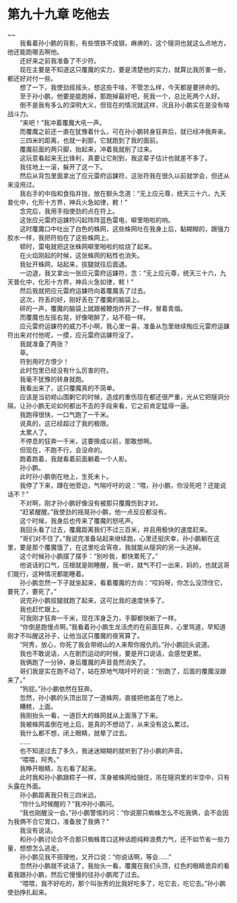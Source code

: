 # 第九十九章 吃他去

~~
            <br>　　我看着孙小鹏的背影，有些恨铁不成钢，麻痹的，这个隧洞也就这么点地方，他还能跑哪去啊他。<br>　　还好来之前我准备了不少符。<br>　　现在主要是不知道这只覆魔的实力，要是清楚他的实力，就算比我厉害一些，都还好对付一些。<br>　　想了一下，我使劲摇摇头，想这些干啥，不管怎么样，今天都是要拼命的。<br>　　至于孙小鹏，他要是能跑掉，那跑掉最好吧，死我一个，总比死两个人好。<br>　　倒不是我有多么的深明大义，但现在的情况就这样，况且孙小鹏实在是没有啥战斗力。<br>　　“来吧！”我冲着覆魔大吼一声。<br>　　而覆魔之前还一直在犹豫着什么，可在孙小鹏转身狂奔后，就已经冲我奔来。<br>　　三四米的距离，也就一刹那，它就跑到了我的面前。<br>　　覆魔前面的两只脚，抬起来，冲着我就削了过来。<br>　　这玩意看起来无比锋利，真要让它削到，我这辈子估计也就差不多了。<br>　　我往地上一滚，躲开了这一下。<br>　　然后从背包里面拿出了应元雷府运鋉符，这张符我在很久以前就学会，但还从来没用过。<br>　　我右手的中指和食指并拢，放在额头念道：“无上应元尊，统天三十六，九天普化中，化形十方界，神兵火急如律，敕！”<br>　　念完后，我用手指使劲的点在符上。<br>　　这张应元雷府运鋉符闪起阵阵蓝色雷电，噼里啪啦的响。<br>　　这时覆魔口中吐出了白色的蛛网，这些蛛网吐在我身上后，黏糊糊的，跟强力胶水一样，我把符拍在了这些蛛网上。<br>　　顿时，雷电就把这张蛛网噼里啪啦的给烧了起来。<br>　　在火焰刚起的时候，这张蛛网的粘性也消失。<br>　　我扯开蛛网，站起来，拔腿就往后面退。<br>　　一边退，我又拿出一张应元雷府运鋉符，念：“无上应元尊，统天三十六，九天普化中，化形十方界，神兵火急如律，敕！”<br>　　然后我就把应元雷府运鋉符向着覆魔丢了过去。<br>　　这次，符丢的好，刚好丢在了覆魔的脑袋上。<br>　　砰的一声，覆魔的脑袋上就跟被鞭炮炸开了一样，冒着青烟。<br>　　而覆魔也左摇右晃，好像喝醉了，站不稳一样。<br>　　应元雷府运鋉符的威力不小啊，我心里一喜，准备从包里继续掏应元雷府运鋉符出来对付他呢，一摸，应元雷府运鋉符没了。<br>　　我就准备了两张？<br>　　草。<br>　　符到用时方恨少！<br>　　此时包里已经没有什么厉害的符。<br>　　我毫不犹豫的转身就跑。<br>　　我看出来了，这只覆魔真的不简单。<br>　　应该是当初崂山围剿它的时候，造成的重伤现在都还很严重，光从它把隧洞分隔，让孙小鹏无论如何都出不去的手段来看，它之前肯定猛得一逼。<br>　　我跑得很快，一口气跑了一千米。<br>　　说真的，这已经超过了我的极限。<br>　　太累人了。<br>　　不停息的狂奔一千米，这要换成以前，那敢想啊。<br>　　但现在，不跑不行，会没命的。<br>　　跑着跑着，我就看着前面躺着一个人影。<br>　　孙小鹏。<br>　　此时孙小鹏倒在地上，生死未卜。<br>　　我停了下来，蹲在他旁边，气喘吁吁的说：“喂，孙小鹏，你没死吧？还能说话不？”<br>　　不对啊，刚才孙小鹏好像没有被那只覆魔伤到才对。<br>　　“赶紧醒醒。”我使劲的摇晃孙小鹏，他一点反应都没有。<br>　　这个时候，我身后也传来了覆魔的怒吼声。<br>　　我回头看了过去，覆魔距离我们不过三百米，并且用极快的速度赶来。<br>　　“哥们对不住了。”我说完准备站起来继续跑，心里还挺庆幸，孙小鹏躺在这里，要是那个覆魔饿了，在这里吃会宵夜，我就能从隧洞的另一头逃掉。<br>　　这个时候孙小鹏摆了摆手：“别吵我，都快累死了。”<br>　　他说话的口气，压根就是刚睡醒，我一听，就气不打一出来，妈的，也就这哥们能行，这种情况都能睡着。<br>　　孙小鹏忽然一下子就坐起来，看着覆魔的方向：“哎妈呀，你怎么没顶住它，要死了，要死了。”<br>　　说完孙小鹏拔腿就跑了起来，这可比我的速度快多了。<br>　　我也赶忙跟上。<br>　　可我刚才狂奔一千米，现在浑身乏力，手脚都快断了一样。<br>　　“你倒是跑慢点啊。”我看着孙小鹏生龙活虎的在前面狂奔，心里骂道，早知道刚才不叫醒这孙子，让他当这只覆魔的夜宵算了。<br>　　“阿秀，放心，你死了我会带崂山的人来帮你报仇的。”孙小鹏回头说道。<br>　　我也不敢说话，人在剧烈运动的时候，要是开口说话，会感觉更累。<br>　　我俩跑了一分钟，身后覆魔的声音竟然消失了。<br>　　哥们我是实在跑不动了，站在原地气喘吁吁的说：“别跑了，后面的覆魔没跟来了。”<br>　　“狗屁。”孙小鹏依然在狂奔。<br>　　忽然，孙小鹏的头顶出现了一道蛛网，直接把他盖在了地上。<br>　　糟糕，上面。<br>　　我刚抬头一看，一道巨大的蛛网就从上面落了下来。<br>　　我被蛛网盖倒在地上后，是真的不想动了，从来没有这么累过。<br>　　我什么都不想，闭上眼睛，就晕了过去。<br>　　……<br>　　也不知道过去了多久，我迷迷糊糊的就听到了孙小鹏的声音。<br>　　“喂喂，阿秀。”<br>　　我睁开眼睛，左右看了起来。<br>　　此时我和孙小鹏跟粽子一样，浑身被蛛网给捆住，吊在隧洞里的半空中，只有头露在外面。<br>　　孙小鹏距离我只有三四米远。<br>　　“你什么时候醒的？”我冲孙小鹏问。<br>　　“我也刚醒没一会。”孙小鹏警惕的问：“你说那只蜘蛛怎么不吃我俩，会不会因为我俩不合它胃口，准备放了我俩？”<br>　　我没有说话。<br>　　和孙小鹏讨论合不合那只蜘蛛胃口这种话题纯粹浪费力气，还不如节省一些力量，想想怎么逃走。<br>　　孙小鹏见我不搭理他，又开口说：“你说话啊，等会……”<br>　　忽然孙小鹏就不说话了，我抬头一看，覆魔在我们头顶，红色的眼睛诡异的看着我跟孙小鹏，然后它慢慢的往孙小鹏爬了过去。<br>　　“喂喂，我不好吃的，那个叫张秀的比我好吃多了，吃它去，吃它去。”孙小鹏使劲挣扎起来。<br>　　<br>
	